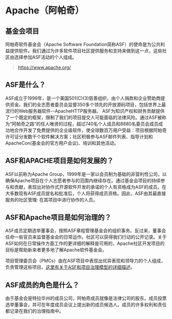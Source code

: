 # Apache（阿帕奇）

## 基金会项目
阿帕奇软件基金会（Apache Software Foundation简称ASF）的使命是为公共利益提供软件。我们通过为许多软件项目社区提供服务和支持来做到这一点，这些社区由选择参加ASF活动的个人组成。
> https://www.apache.org/

## ASF是什么？
ASF成立于1999年，是一个美国501(C)(3)慈善组织，由个人捐款和企业赞助商提供资金。我们的全志愿者委员会监督350多个领先的开放源码项目，包括世界上最流行的Web服务器软件--ApacheHTTP服务器。
ASF为知识产权和财务贡献提供了一个既定的框架，限制了我们的项目提交人可能面临的法律风险。通过ASF被称为“阿帕奇之路”的任人唯贤的过程，超过740名个人成员和8880名委员会成员成功地合作开发了免费提供的企业级软件，使全球数百万用户受益：项目根据阿帕奇许可证分发数千个软件解决方案；社区积极参与ASF邮件列表、指导计划和ApacheCon(基金会的官方用户会议)、培训和其他活动。

## ASF和APACHE项目是如何发展的？
ASF以前称为Apache Group，1999年是一家以会员制为基础的非营利性公司，以确保Apache项目在个人志愿者参与的范围内继续存在。通过基金会项目的持续参与和贡献，表现出对协作式开源软件开发的承诺的个人有资格成为ASF的成员。在大多数现有ASF成员提名和批准后，个人将获得成员资格。因此，ASF由其最直接服务的社区管理: 在其项目中进行协作的人员。

## ASF和Apache项目是如何治理的？
ASF成员定期选举董事会，按照ASF章程管理基金会的组织事务。反过来，董事会任命一些官员来监督基金会的日常运作。社区可以获得我们行动的公开记录。关于ASF如何在日常操作方面工作的更详细的解释是可用的，Apache社区开发项目的目标是帮助新来者更多地了解Apache软件基金会。

项目管理委员会（PMCs）由在ASF项目中表现出优异表现和领导力的个人组成，负责管理这些项目。[这里有关于ASF和项目治理模型的详细描述](https://www.apache.org/foundation/governance/)。

## ASF成员的角色是什么？
由于基金会是特拉华州的成员公司，阿帕奇成员就像是法律公司的股东。成员投票选举董事会，并可在年度成员会议上提出新的成员候选人。成员的许多权利和责任都记录在我们的治理指南中。